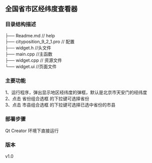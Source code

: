 
## 全国省市区经纬度查看器

### 目录结构描述
├── Readme.md                   // help    
├── cityposition_9_2_1.pro      // 配置    
├── widget.h                    //头文件    
├── main.cpp                    //主函数     
├── widget.cpp                  // 资源文件     
└── widget.ui                   //页面文件     

### 主要功能
1、运行程序，弹出显示地区经纬度的弹框，默认是北京市天安门的经纬度     
2、点击 省份组合选框 的下拉键可选择省份    
3、点击 市县组合选框 的下拉键可选择已选中省份的市县    

### 部署步骤
Qt Creator 环境下直接运行

### 版本
v1.0
